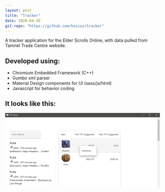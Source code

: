 ```yaml
---
layout: post
title: "Tracker"
date: 2020-04-30
git-repo: "https://github.com/kusius/tracker"
---
```

A tracker application for the Elder Scrolls Online, with data pulled from Tamriel Trade Centre website.

## Developed using: 
* Chromium Embedded Framework (C++)
* Gumbo xml parser
* Material Design components for UI (sass/js/html)
* Javascript for behavior coding

## It looks like this:
![](/assets/img/tracker.png)
